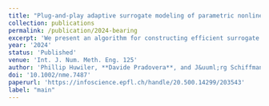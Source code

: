 ```yaml
---
title: "Plug-and-play adaptive surrogate modeling of parametric nonlinear dynamics in frequency domain"
collection: publications
permalink: /publication/2024-bearing
excerpt: 'We present an algorithm for constructing efficient surrogate frequency-domain models of (nonlinear) parametric dynamical systems in a non-intrusive way. To capture the dependence of the underlying system on frequency and parameters, our proposed approach combines rational approximation and smooth interpolation. In the approximation effort, locally adapted sparse grids are applied to effectively explore the parameter domain even if the number of parameters is modest or high. Adaptivity is also employed to build rational approximations that efficiently capture the frequency dependence of the problem. These two features enable our method to build surrogate models that achieve a user-prescribed approximation accuracy, without wasting too many resources in &quot;oversampling&quot; the frequency and parameter domains. Thanks to its non-intrusiveness, our proposed method, as opposed to projection-based techniques for model order reduction, can be applied regardless of the complexity of the underlying physical model. Notably, our algorithm for adaptive sampling can be used even when prior knowledge of the problem structure is not available. To showcase the effectiveness of our approach, we apply it in the study of an aerodynamic bearing. Our method allows us to build surrogate models that adequately identify the bearing&apos;s behavior with respect to both design and operational parameters, while still achieving significant speedups.'
year: '2024'
status: 'Published'
venue: 'Int. J. Num. Meth. Eng. 125'
author: 'Phillip Huwiler, **Davide Pradovera**, and J&uuml;rg Schiffmann'
doi: '10.1002/nme.7487'
paperurl: 'https://infoscience.epfl.ch/handle/20.500.14299/203543'
label: "main"
---
```


